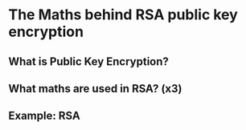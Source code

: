 # The Maths behind RSA public key encryption

## What is Public Key Encryption?


## What maths are used in RSA? (x3)


## Example: RSA


